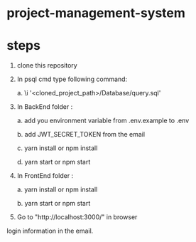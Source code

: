 # project-management-system

# steps
1. clone this repository
2. In psql cmd type following command:


    a. \i '<cloned_project_path>/Database/query.sql'


3. In BackEnd folder :


    a. add you environment variable from .env.example to .env


    b. add JWT_SECRET_TOKEN from the email


    c. yarn install or npm install


    d. yarn start or npm start


3. In FrontEnd folder :


    a. yarn install or npm install


    b. yarn start or npm start



4. Go to "http://localhost:3000/" in browser


login information in the email.
